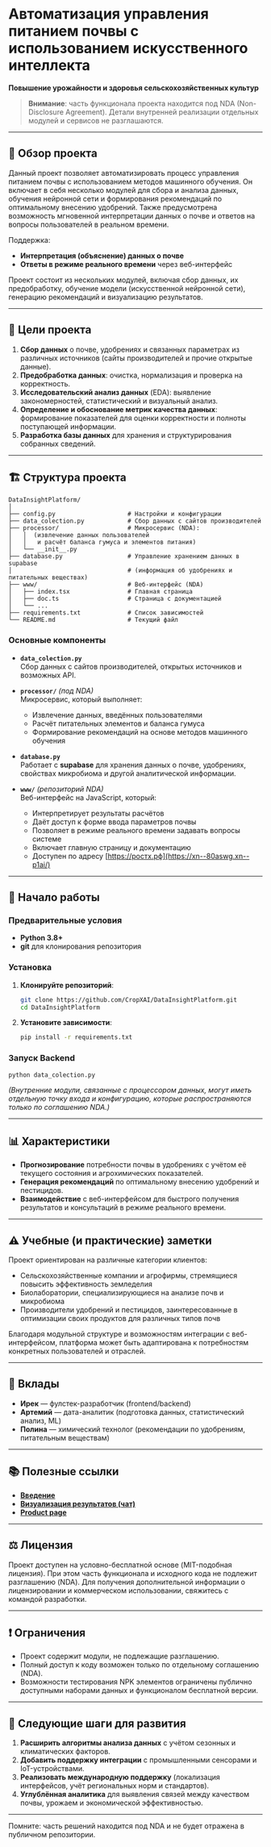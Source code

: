 # Автоматизация управления питанием почвы с использованием искусственного интеллекта  
**Повышение урожайности и здоровья сельскохозяйственных культур**  

> **Внимание**: часть функционала проекта находится под NDA (Non-Disclosure Agreement). Детали внутренней реализации отдельных модулей и сервисов не разглашаются.

---

## 📝 Обзор проекта  
Данный проект позволяет автоматизировать процесс управления питанием почвы с использованием методов машинного обучения. Он включает в себя несколько модулей для сбора и анализа данных, обучения нейронной сети и формирования рекомендаций по оптимальному внесению удобрений. Также предусмотрена возможность мгновенной интерпретации данных о почве и ответов на вопросы пользователей в реальном времени.

Поддержка:  
- **Интерпретация (объяснение) данных о почве**  
- **Ответы в режиме реального времени** через веб-интерфейс  

Проект состоит из нескольких модулей, включая сбор данных, их предобработку, обучение модели (искусственной нейронной сети), генерацию рекомендаций и визуализацию результатов.

---

## 🎯 Цели проекта  
1. **Сбор данных** о почве, удобрениях и связанных параметрах из различных источников (сайты производителей и прочие открытые данные).  
2. **Предобработка данных**: очистка, нормализация и проверка на корректность.  
3. **Исследовательский анализ данных** (EDA): выявление закономерностей, статистический и визуальный анализ.  
4. **Определение и обоснование метрик качества данных**: формирование показателей для оценки корректности и полноты поступающей информации.  
5. **Разработка базы данных** для хранения и структурирования собранных сведений.

---

## 🏗️ Структура проекта  

```
DataInsightPlatform/
│
├── config.py                    # Настройки и конфигурации
├── data_colection.py            # Сбор данных с сайтов производителей
├── processor/                   # Микросервис (NDA):
│   │  (извлечение данных пользователей 
│   │   и расчёт баланса гумуса и элементов питания)
│   └── __init__.py
├── database.py                  # Управление хранением данных в supabase 
│                                # (информация об удобрениях и питательных веществах)
├── www/                         # Веб-интерфейс (NDA)
│   ├── index.tsx                # Главная страница
│   ├── doc.ts                   # Страница с документацией
│   └── ...
├── requirements.txt             # Список зависимостей
└── README.md                    # Текущий файл
```

### Основные компоненты  
- **`data_colection.py`**  
  Сбор данных с сайтов производителей, открытых источников и возможных API.  

- **`processor/`** *(под NDA)*  
  Микросервис, который выполняет:  
  - Извлечение данных, введённых пользователями  
  - Расчёт питательных элементов и баланса гумуса  
  - Формирование рекомендаций на основе методов машинного обучения  

- **`database.py`**  
  Работает с **supabase** для хранения данных о почве, удобрениях, свойствах микробиома и другой аналитической информации.  

- **`www/`** *(репозиторий NDA)*  
  Веб-интерфейс на JavaScript, который:  
  - Интерпретирует результаты расчётов  
  - Даёт доступ к форме ввода параметров почвы  
  - Позволяет в режиме реального времени задавать вопросы системе  
  - Включает главную страницу и документацию  
  - Доступен по адресу [https://ростх.рф](https://xn--80aswg.xn--p1ai/)

---

## 🚀 Начало работы  

### Предварительные условия  
- **Python 3.8+**  
- **git** для клонирования репозитория

### Установка  
1. **Клонируйте репозиторий**:
   ```bash
   git clone https://github.com/CropXAI/DataInsightPlatform.git
   cd DataInsightPlatform
   ```
2. **Установите зависимости**:
   ```bash
   pip install -r requirements.txt
   ```

### Запуск Backend  
```bash
python data_colection.py
```
*(Внутренние модули, связанные с процессором данных, могут иметь отдельную точку входа и конфигурацию, которые распространяются только по соглашению NDA.)*

---

## 📊 Характеристики  
- **Прогнозирование** потребности почвы в удобрениях с учётом её текущего состояния и агрохимических показателей.  
- **Генерация рекомендаций** по оптимальному внесению удобрений и пестицидов.  
- **Взаимодействие** с веб-интерфейсом для быстрого получения результатов и консультаций в режиме реального времени.  

---

## ⚠️ Учебные (и практические) заметки  
Проект ориентирован на различные категории клиентов:  
- Сельскохозяйственные компании и агрофирмы, стремящиеся повысить эффективность земледелия  
- Биолаборатории, специализирующиеся на анализе почв и микробиома  
- Производители удобрений и пестицидов, заинтересованные в оптимизации своих продуктов для различных типов почв  

Благодаря модульной структуре и возможностям интеграции с веб-интерфейсом, платформа может быть адаптирована к потребностям конкретных пользователей и отраслей.

---

## 🤝 Вклады  
- **Ирек** — фулстек-разработчик (frontend/backend)  
- **Артемий** — дата-аналитик (подготовка данных, статистический анализ, ML)  
- **Полина** — химический технолог (рекомендации по удобрениям, питательным веществам)

---

## 📚 Полезные ссылки  
- [**Введение**](https://cropxai.com/docs/introduction)  
- [**Визуализация результатов (чат)**](https://chat.cropx.ai)  
- [**Product page**](https://cropxai.com)

---

## ⚖️ Лицензия  
Проект доступен на условно-бесплатной основе (MIT-подобная лицензия). При этом часть функционала и исходного кода не подлежит разглашению (NDA). Для получения дополнительной информации о лицензировании и коммерческом использовании, свяжитесь с командой разработки.

---

## ❗ Ограничения  
- Проект содержит модули, не подлежащие разглашению.  
- Полный доступ к коду возможен только по отдельному соглашению (NDA).  
- Возможности тестирования NPK элементов ограничены публично доступными наборами данных и функционалом бесплатной версии.

---

## 🤔 Следующие шаги для развития  
1. **Расширить алгоритмы анализа данных** с учётом сезонных и климатических факторов.  
2. **Добавить поддержку интеграции** с промышленными сенсорами и IoT-устройствами.  
3. **Реализовать международную поддержку** (локализация интерфейсов, учёт региональных норм и стандартов).  
4. **Углублённая аналитика** для выявления связей между качеством почвы, урожаем и экономической эффективностью.  

---

Помните: часть решений находится под NDA и не будет отражена в публичном репозитории. 